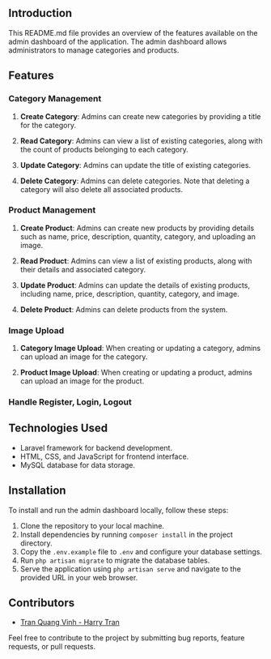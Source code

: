 ## Introduction

This README.md file provides an overview of the features available on the admin dashboard of the application. The admin dashboard allows administrators to manage categories and products.

## Features

### Category Management

1. **Create Category**: Admins can create new categories by providing a title for the category.

2. **Read Category**: Admins can view a list of existing categories, along with the count of products belonging to each category.

3. **Update Category**: Admins can update the title of existing categories.

4. **Delete Category**: Admins can delete categories. Note that deleting a category will also delete all associated products.

### Product Management

1. **Create Product**: Admins can create new products by providing details such as name, price, description, quantity, category, and uploading an image.

2. **Read Product**: Admins can view a list of existing products, along with their details and associated category.

3. **Update Product**: Admins can update the details of existing products, including name, price, description, quantity, category, and image.

4. **Delete Product**: Admins can delete products from the system.

### Image Upload

1. **Category Image Upload**: When creating or updating a category, admins can upload an image for the category.

2. **Product Image Upload**: When creating or updating a product, admins can upload an image for the product.

### Handle Register, Login, Logout

## Technologies Used

- Laravel framework for backend development.
- HTML, CSS, and JavaScript for frontend interface.
- MySQL database for data storage.

## Installation

To install and run the admin dashboard locally, follow these steps:

1. Clone the repository to your local machine.
2. Install dependencies by running `composer install` in the project directory.
3. Copy the `.env.example` file to `.env` and configure your database settings.
4. Run `php artisan migrate` to migrate the database tables.
5. Serve the application using `php artisan serve` and navigate to the provided URL in your web browser.

## Contributors

- [Tran Quang Vinh - Harry Tran](https://github.com/quangvinh1820)

Feel free to contribute to the project by submitting bug reports, feature requests, or pull requests.
